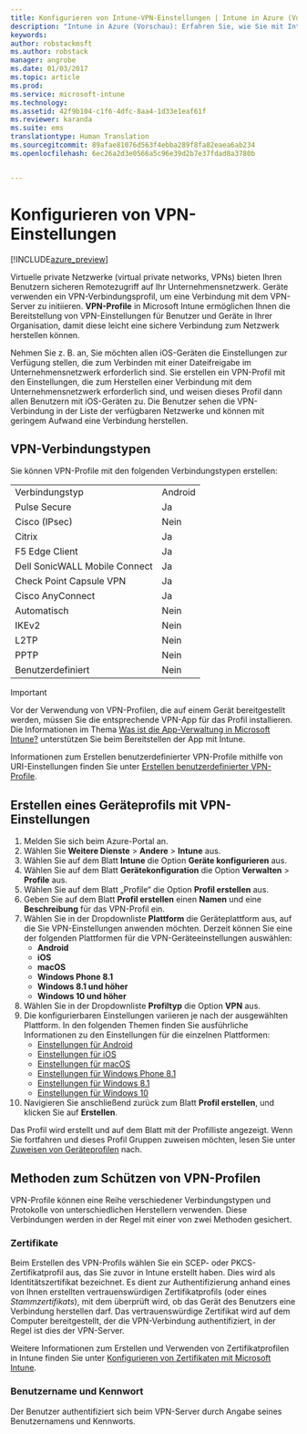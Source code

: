 ```yaml
---
title: Konfigurieren von Intune-VPN-Einstellungen | Intune in Azure (Vorschau) | Microsoft Docs
description: "Intune in Azure (Vorschau): Erfahren Sie, wie Sie mit Intune VPN-Einstellungen auf Geräten, die Sie verwalten, konfigurieren."
keywords: 
author: robstackmsft
ms.author: robstack
manager: angrobe
ms.date: 01/03/2017
ms.topic: article
ms.prod: 
ms.service: microsoft-intune
ms.technology: 
ms.assetid: 42f9b104-c1f6-4dfc-8aa4-1d33e1eaf61f
ms.reviewer: karanda
ms.suite: ems
translationtype: Human Translation
ms.sourcegitcommit: 89afae81076d563f4ebba289f8fa82eaea6ab234
ms.openlocfilehash: 6ec26a2d3e0566a5c96e39d2b7e37fdad8a3780b


---
```


# <a name="how-to-configure-vpn-settings"></a>Konfigurieren von VPN-Einstellungen 

[!INCLUDE[azure_preview](../includes/azure_preview.md)]

Virtuelle private Netzwerke (virtual private networks, VPNs) bieten Ihren Benutzern sicheren Remotezugriff auf Ihr Unternehmensnetzwerk. Geräte verwenden ein VPN-Verbindungsprofil, um eine Verbindung mit dem VPN-Server zu initiieren. **VPN-Profile** in Microsoft Intune ermöglichen Ihnen die Bereitstellung von VPN-Einstellungen für Benutzer und Geräte in Ihrer Organisation, damit diese leicht eine sichere Verbindung zum Netzwerk herstellen können.

Nehmen Sie z. B. an, Sie möchten allen iOS-Geräten die Einstellungen zur Verfügung stellen, die zum Verbinden mit einer Dateifreigabe im Unternehmensnetzwerk erforderlich sind. Sie erstellen ein VPN-Profil mit den Einstellungen, die zum Herstellen einer Verbindung mit dem Unternehmensnetzwerk erforderlich sind, und weisen dieses Profil dann allen Benutzern mit iOS-Geräten zu. Die Benutzer sehen die VPN-Verbindung in der Liste der verfügbaren Netzwerke und können mit geringem Aufwand eine Verbindung herstellen.

## <a name="vpn-connection-types"></a>VPN-Verbindungstypen

Sie können VPN-Profile mit den folgenden Verbindungstypen erstellen:

|||
|-|-|
|Verbindungstyp|Android|iOS|macOS|Windows Phone 8.1|Windows 8.1|Windows 10|
|Pulse Secure|Ja|Ja|Ja|Ja|Ja|Ja|
|Cisco (IPsec)|Nein|Ja|Nein|Nein|Nein|Nein|
|Citrix|Ja|Ja|Nein|Nein|Nein|Nein|
|F5 Edge Client|Ja|Ja|Ja|Ja|Ja|Ja|
|Dell SonicWALL Mobile Connect|Ja|Ja|Ja|Ja|Ja|Ja|
|Check Point Capsule VPN|Ja|Ja|Ja|Ja|Ja|Ja|
|Cisco AnyConnect|Ja|Ja|Ja|Nein|Nein|Nein|
|Automatisch|Nein|Nein|Nein|Nein|Nein|Ja|
|IKEv2|Nein|Nein|Nein|Nein|Nein|Ja|
|L2TP|Nein|Nein|Nein|Nein|Nein|Ja|
|PPTP|Nein|Nein|Nein|Nein|Nein|Ja|
|Benutzerdefiniert|Nein|Ja|Ja|Nein|Nein|Nein|


> [!IMPORTANT]
> Vor der Verwendung von VPN-Profilen, die auf einem Gerät bereitgestellt werden, müssen Sie die entsprechende VPN-App für das Profil installieren. Die Informationen im Thema [Was ist die App-Verwaltung in Microsoft Intune?](/intune-azure/manage-apps/what-is-app-management) unterstützen Sie beim Bereitstellen der App mit Intune.  

Informationen zum Erstellen benutzerdefinierter VPN-Profile mithilfe von URI-Einstellungen finden Sie unter [Erstellen benutzerdefinierter VPN-Profile](create-custom-vpn-profiles.md).     

## <a name="create-a-device-profile-containing-vpn-settings"></a>Erstellen eines Geräteprofils mit VPN-Einstellungen

1. Melden Sie sich beim Azure-Portal an.
2. Wählen Sie **Weitere Dienste** > **Andere** > **Intune** aus.
3. Wählen Sie auf dem Blatt **Intune** die Option **Geräte konfigurieren** aus.
2. Wählen Sie auf dem Blatt **Gerätekonfiguration** die Option **Verwalten** > **Profile** aus.
3. Wählen Sie auf dem Blatt „Profile“ die Option **Profil erstellen** aus.
4. Geben Sie auf dem Blatt **Profil erstellen** einen **Namen** und eine **Beschreibung** für das VPN-Profil ein.
5. Wählen Sie in der Dropdownliste **Plattform** die Geräteplattform aus, auf die Sie VPN-Einstellungen anwenden möchten. Derzeit können Sie eine der folgenden Plattformen für die VPN-Geräteeinstellungen auswählen:
    - **Android**
    - **iOS**
    - **macOS**
    - **Windows Phone 8.1**
    - **Windows 8.1 und höher**
    - **Windows 10 und höher**
6. Wählen Sie in der Dropdownliste **Profiltyp** die Option **VPN** aus.
7. Die konfigurierbaren Einstellungen variieren je nach der ausgewählten Plattform. In den folgenden Themen finden Sie ausführliche Informationen zu den Einstellungen für die einzelnen Plattformen:
    - [Einstellungen für Android](vpn-for-android.md)
    - [Einstellungen für iOS](vpn-for-ios.md)
    - [Einstellungen für macOS](vpn-for-macos.md)
    - [Einstellungen für Windows Phone 8.1](vpn-for-windows-phone-8-1.md)
    - [Einstellungen für Windows 8.1](vpn-for-windows-8-1.md)
    - [Einstellungen für Windows 10](vpn-for-windows-10.md)
8. Navigieren Sie anschließend zurück zum Blatt **Profil erstellen**, und klicken Sie auf **Erstellen**.

Das Profil wird erstellt und auf dem Blatt mit der Profilliste angezeigt.
Wenn Sie fortfahren und dieses Profil Gruppen zuweisen möchten, lesen Sie unter [Zuweisen von Geräteprofilen](how-to-assign-device-profiles.md) nach.


## <a name="methods-of-securing-vpn-profiles"></a>Methoden zum Schützen von VPN-Profilen

VPN-Profile können eine Reihe verschiedener Verbindungstypen und Protokolle von unterschiedlichen Herstellern verwenden. Diese Verbindungen werden in der Regel mit einer von zwei Methoden gesichert.

### <a name="certificates"></a>Zertifikate

Beim Erstellen des VPN-Profils wählen Sie ein SCEP- oder PKCS-Zertifikatprofil aus, das Sie zuvor in Intune erstellt haben. Dies wird als Identitätszertifikat bezeichnet. Es dient zur Authentifizierung anhand eines von Ihnen erstellten vertrauenswürdigen Zertifikatprofils (oder eines *Stammzertifikats*), mit dem überprüft wird, ob das Gerät des Benutzers eine Verbindung herstellen darf. Das vertrauenswürdige Zertifikat wird auf dem Computer bereitgestellt, der die VPN-Verbindung authentifiziert, in der Regel ist dies der VPN-Server.

Weitere Informationen zum Erstellen und Verwenden von Zertifikatprofilen in Intune finden Sie unter [Konfigurieren von Zertifikaten mit Microsoft Intune](how-to-configure-certificates.md).

### <a name="user-name-and-password"></a>Benutzername und Kennwort

Der Benutzer authentifiziert sich beim VPN-Server durch Angabe seines Benutzernamens und Kennworts.



<!--HONumber=Feb17_HO1-->


